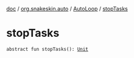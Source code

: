 [doc](../../index.md) / [org.snakeskin.auto](../index.md) / [AutoLoop](index.md) / [stopTasks](./stop-tasks.md)

# stopTasks

`abstract fun stopTasks(): `[`Unit`](https://kotlinlang.org/api/latest/jvm/stdlib/kotlin/-unit/index.html)